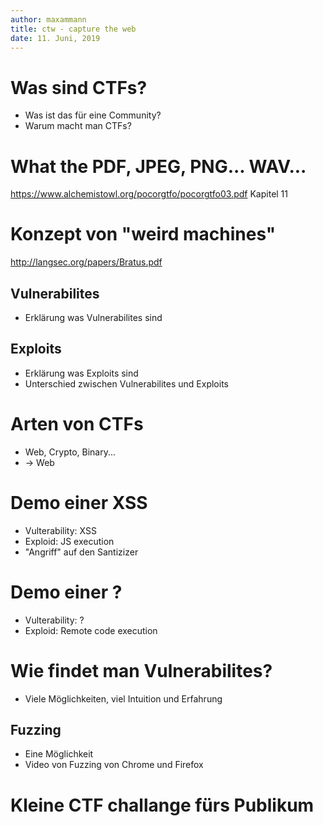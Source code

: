 ```yaml
---
author: maxammann
title: ctw - capture the web
date: 11. Juni, 2019
---
```

# Was sind CTFs?

* Was ist das für eine Community?
* Warum macht man CTFs?

# What the PDF, JPEG, PNG... WAV...

https://www.alchemistowl.org/pocorgtfo/pocorgtfo03.pdf Kapitel 11

# Konzept von "weird machines"

http://langsec.org/papers/Bratus.pdf

## Vulnerabilites

* Erklärung was Vulnerabilites sind

## Exploits

* Erklärung was Exploits sind
* Unterschied zwischen Vulnerabilites und Exploits

# Arten von CTFs

* Web, Crypto, Binary...
* -> Web

# Demo einer XSS

* Vulterability: XSS
* Exploid: JS execution
* "Angriff" auf den Santizizer

# Demo einer ?

* Vulterability: ?
* Exploid: Remote code execution

# Wie findet man Vulnerabilites?

* Viele Möglichkeiten, viel Intuition und Erfahrung

## Fuzzing

* Eine Möglichkeit
* Video von Fuzzing von Chrome und Firefox

# Kleine CTF challange fürs Publikum


